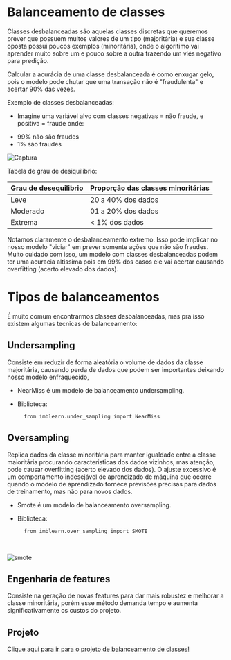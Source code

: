 # Balanceamento de classes
Classes desbalanceadas são aquelas classes discretas que queremos prever que possuem muitos valores de um tipo (majoritária) e sua classe oposta possui poucos exemplos (minoritária), onde o algoritimo vai aprender muito sobre um e pouco sobre a outra trazendo um viés negativo para predição.<br>

Calcular a acurácia de uma classe desbalanceada é como enxugar gelo, pois o modelo pode chutar que uma transação não é "fraudulenta" e acertar 90% das vezes.

Exemplo de classes desbalanceadas: <br>
* Imagine uma variável alvo com classes negativas = não fraude, e positiva = fraude onde:<br>

- 99% não são fraudes
- 1% são fraudes

![Captura](https://user-images.githubusercontent.com/115194365/213556359-bde17c25-012f-4996-a9e8-8aab6075b54f.jpg)

Tabela de grau de desiquilibrio:

| Grau de desequilibrio | Proporção das classes minoritárias |
|-----------------------|------------------------------------|
| Leve                  | 20 a 40% dos dados                 |
| Moderado              | 01 a 20% dos dados                 |
| Extrema               | < 1%     dos dados                 |


Notamos claramente o desbalanceamento extremo. Isso pode implicar no nosso modelo "viciar" em prever somente ações que não são fraudes. Muito cuidado com isso, um modelo com classes desbalanceadas podem ter uma acuracia altissima pois em 99% dos casos ele vai acertar causando overfitting (acerto elevado dos dados).

# Tipos de balanceamentos
É muito comum encontrarmos classes desbalanceadas, mas pra isso existem algumas tecnicas de balanceamento:
    
## Undersampling
Consiste em reduzir de forma aleatória o volume de dados da classe majoritária, causando perda de dados que podem ser importantes deixando nosso modelo enfraquecido, 
        
* NearMiss é um modelo de balanceamento undersampling.
* Biblioteca:

        from imblearn.under_sampling import NearMiss

        
## Oversampling
Replica dados da classe minoritária para manter igualdade entre a classe maioritária procurando caracteristicas dos dados vizinhos, mas atenção, pode causar overfitting (acerto elevado dos dados). O ajuste excessivo é um comportamento indesejável de aprendizado de máquina que ocorre quando o modelo de aprendizado fornece previsões precisas para dados de treinamento, mas não para novos dados.
        
* Smote é um modelo de balanceamento oversampling.
* Biblioteca:

        from imblearn.over_sampling import SMOTE
<br>

![smote](https://user-images.githubusercontent.com/115194365/213033541-39484a5f-6085-4d51-870a-fff62caa5e5e.jpg)

 
 ## Engenharia de features
 Consiste na geração de novas features para dar mais robustez e melhorar a classe minoritária, porém esse método demanda tempo e aumenta significativamente os custos do projeto.

## Projeto
<a href='https://github.com/dev-daniel-amorim/DS-Balanceamento_de_classes/blob/main/Balanceamento%20de%20classes.ipynb'> Clique aqui para ir para o projeto de balanceamento de classes! </a> 
